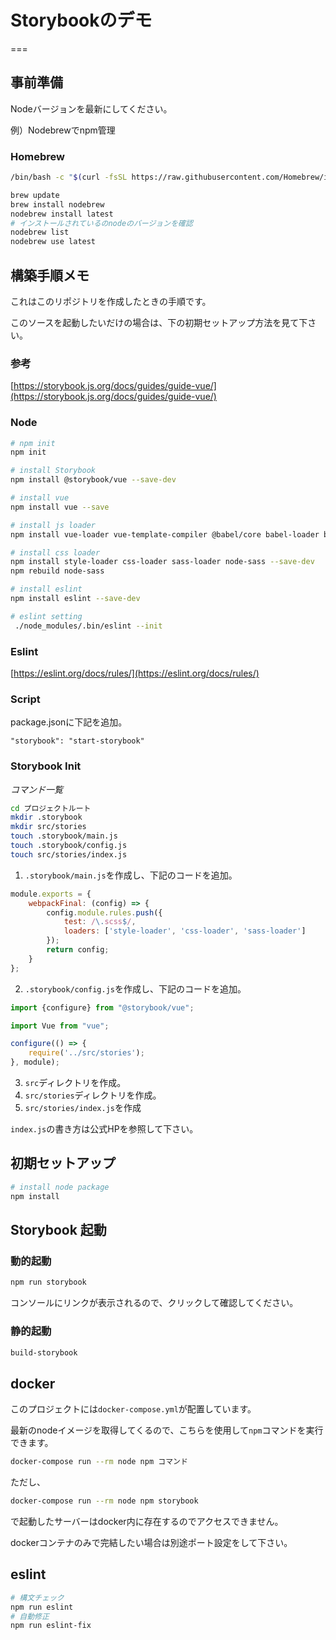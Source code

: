 # Storybookのデモ
===

## 事前準備
Nodeバージョンを最新にしてください。

例）Nodebrewでnpm管理

### Homebrew

```bash
/bin/bash -c "$(curl -fsSL https://raw.githubusercontent.com/Homebrew/install/master/install.sh)"
```

```bash
brew update
brew install nodebrew
nodebrew install latest
# インストールされているのnodeのバージョンを確認
nodebrew list 
nodebrew use latest
```

## 構築手順メモ

これはこのリポジトリを作成したときの手順です。

このソースを起動したいだけの場合は、下の初期セットアップ方法を見て下さい。

### 参考

[https://storybook.js.org/docs/guides/guide-vue/](https://storybook.js.org/docs/guides/guide-vue/)

### Node

```bash
# npm init
npm init

# install Storybook
npm install @storybook/vue --save-dev

# install vue
npm install vue --save

# install js loader
npm install vue-loader vue-template-compiler @babel/core babel-loader babel-preset-vue --save-dev

# install css loader
npm install style-loader css-loader sass-loader node-sass --save-dev
npm rebuild node-sass 

# install eslint
npm install eslint --save-dev

# eslint setting
 ./node_modules/.bin/eslint --init
```

### Eslint

[https://eslint.org/docs/rules/](https://eslint.org/docs/rules/)

### Script

package.jsonに下記を追加。

```
"storybook": "start-storybook"
```

### Storybook Init

*コマンド一覧*
```bash
cd プロジェクトルート
mkdir .storybook
mkdir src/stories
touch .storybook/main.js
touch .storybook/config.js
touch src/stories/index.js
```

1. `.storybook/main.js`を作成し、下記のコードを追加。

```js
module.exports = {
    webpackFinal: (config) => {
        config.module.rules.push({
            test: /\.scss$/,
            loaders: ['style-loader', 'css-loader', 'sass-loader']
        });
        return config;
    }
};
```

2. `.storybook/config.js`を作成し、下記のコードを追加。

```js
import {configure} from "@storybook/vue";

import Vue from "vue";

configure(() => {
    require('../src/stories');
}, module);
```

3. `src`ディレクトリを作成。
4. `src/stories`ディレクトリを作成。
5. `src/stories/index.js`を作成

`index.js`の書き方は公式HPを参照して下さい。

## 初期セットアップ

```bash
# install node package
npm install 
```

## Storybook 起動

### 動的起動

```bash
npm run storybook
```

コンソールにリンクが表示されるので、クリックして確認してください。

### 静的起動

```bash
build-storybook
```

## docker

このプロジェクトには`docker-compose.yml`が配置しています。

最新のnodeイメージを取得してくるので、こちらを使用して`npm`コマンドを実行できます。

```bash
docker-compose run --rm node npm コマンド
```

ただし、

```bash
docker-compose run --rm node npm storybook
```

で起動したサーバーはdocker内に存在するのでアクセスできません。

dockerコンテナのみで完結したい場合は別途ポート設定をして下さい。

## eslint
```bash
# 構文チェック
npm run eslint
# 自動修正
npm run eslint-fix
```